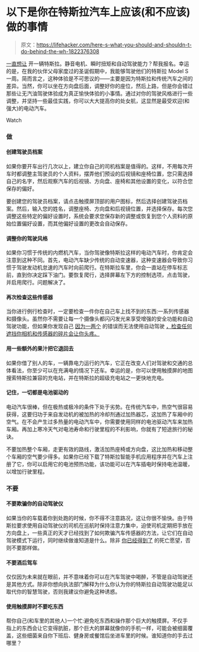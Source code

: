 # 以下是你在特斯拉汽车上应该(和不应该)做的事情

> 原文：<https://lifehacker.com/here-s-what-you-should-and-shouldn-t-do-behind-the-wh-1822376308>

[一直想让](https://www.instagram.com/p/BSiqgqmAcCZ/?taken-by=patbits) 开一辆特斯拉。静音电机、瞬时扭矩和自动驾驶能力？帮我报名。幸运的是，在我的伙伴父母家度过的圣诞假期中，我能够驾驶他们的特斯拉 Model S 一周。简而言之，这种体验是不可思议的——主要是因为特斯拉和传统汽车之间的差异。当然，你可以坐在方向盘后面，调整好你的座位，然后上路，但是你会错过那些让无汽油驾驶体验成为真正愉快体验的小事情。通过对你的驾驶风格进行一些调整，并坚持一些最佳实践，你可以大大提高你的处女航，这显然是最受欢迎(和强大)的电动汽车。

Watch

### **做**

#### **创建驾驶员档案**

如果你要开车出行几次以上，建立你自己的司机档案是值得的。这样，不用每次开车时都调整主驾驶员的个人资料，摆弄他们预设的后视镜和座椅位置，您只需选择自己的名字，然后观察汽车的后视镜、方向盘、座椅和其他设置的变化，以符合您保存的偏好。

要创建您的驾驶员档案，请点击触摸屏顶部的用户图标，然后选择创建驾驶员档案。然后，输入您的姓名，调整座椅、方向盘和后视镜位置，并选择保存。每次您调整这些特定的偏好设置时，系统会要求您保存新的调整或恢复到您个人资料的原始位置偏好设置，而其他偏好设置的更改会自动保存。

#### **调整你的驾驶风格**

如果你习惯于传统的内燃机汽车，当你驾驶像特斯拉这样的电动汽车时，你肯定会注意到这种不同。首先，电动汽车缺少传统的自动变速器，这种变速器会导致你习惯于驾驶发动机怠速的汽车时向前爬行。在特斯拉车里，你会一直站在停车标志前，直到你决定踩下油门。要恢复爬行，选择屏幕左下方的控制选项，点击驾驶，并启用爬行。问题解决了。

#### **再次检查这些传感器**

当你进行例行检查时，一定要检查一件你在自己车上找不到的东西:一系列传感器和摄像头。虽然你不需要让每一个摄像头都闪闪发光来享受增强的安全功能和自动驾驶功能，但如果你发现自己 [因为一两个](http://www.thedrive.com/news/3541/a-tesla-model-ss-autopilot-was-knocked-out-by-a-moth) 的错误而无法使用自动驾驶 [，检查任何遮挡你相机和传感器的碎片会让你头疼。](https://twitter.com/tsrandall/status/730486344611434496)

#### **用一些额外的果汁把它退回去**

如果你借了别人的车，一辆靠电力运行的汽车，它正在改变人们对驾驶和交通的总体看法，你至少可以在充满电的情况下还车。幸运的是，你可以使用触摸屏的地图搜索特斯拉兼容的充电站，并在特斯拉的超级充电站之一更快地充电。

#### **记住，一切都是电池驱动的**

电动汽车很棒，但在极热或极冷的条件下处于劣势。在传统汽车中，热空气很容易获得，这要归功于来自发动机的被加热的冷却剂通过加热器芯，这加热了车厢中的空气。在不会产生过多热量的电动汽车中，你需要使用同样的电池驱动汽车来加热车厢。再加上寒冷天气对电池寿命和行驶里程的不利影响，你就有了短途旅行的秘诀。

不要加热整个车厢，走更有效的路线，激活加热座椅或方向盘，这比加热和移动整个车厢的空气要少得多。如果你已经下载了特斯拉智能手机应用程序并在汽车上注册了它，你可以启用它的电池预热功能，该功能可以在汽车插电时保持电池温暖，以增加行驶里程。

### **不要**

#### 不要欺骗你的自动驾驶仪

如果当你的车载着你到处跑的时候，你不得不注意路况，这让你很不愉快。由于特斯拉要求使用自动驾驶仪的司机在巡航时保持注意力集中，迫使司机定期把手放在方向盘上，一些真正的天才已经找到了如何欺骗汽车传感器的方法，让它们在自动驾驶模式下运行，同时继续做谁知道是什么。除非 [你已经得到了](https://jalopnik.com/tesla-driver-in-fatal-florida-crash-got-numerous-warnin-1796226021) 的死亡愿望，否则不要那样做。

#### **不要酒后驾车**

仅仅因为未来就在眼前，并不意味着你可以在汽车驾驶中喝醉，不管是自动驾驶还是其他方式。除非你想向执法部门解释为什么你认为你的特斯拉自动驾驶功能足以取代你的智慧驾驶，否则我建议你避免这种诱惑。

#### **使用触摸屏时不要吃东西**

帮你自己(和车里的其他人)一个忙:避免吃东西和操作那个巨大的触摸屏。不仅手指上的东西会让它变得肮脏，那个巨大的屏幕就像你的手机一样，可能会被细菌覆盖，这些细菌来自你下班后、健身房或餐馆后坐进车里的时候。谁知道你的手去过哪里？